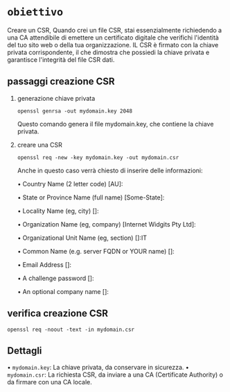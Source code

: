 # `obiettivo`
Creare un CSR, Quando crei un file CSR, stai essenzialmente richiedendo a una CA attendibile di emettere un certificato digitale che verifichi l'identità del tuo sito web o della tua organizzazione. IL CSR è firmato con la chiave privata corrispondente, il che dimostra che possiedi la chiave privata e garantisce l'integrità del file CSR dati.
## passaggi creazione CSR
1. generazione chiave privata

       openssl genrsa -out mydomain.key 2048
   Questo comando genera il file mydomain.key, che contiene la chiave privata.
2. creare una CSR
   
       openssl req -new -key mydomain.key -out mydomain.csr
   Anche in questo caso verrà chiesto di inserire delle informazioni:

      •  Country Name (2 letter code) [AU]:
   
      •  State or Province Name (full name) [Some-State]:
   
      •  Locality Name (eg, city) []:
   
      •  Organization Name (eg, company) [Internet Widgits Pty Ltd]:
   
      •  Organizational Unit Name (eg, section) []:IT
   
      •  Common Name (e.g. server FQDN or YOUR name) []:
   
      •  Email Address []:
   
      •  A challenge password []:
   
      •  An optional company name []:
   
## verifica creazione CSR

    openssl req -noout -text -in mydomain.csr
## Dettagli
• `mydomain.key`: La chiave privata, da conservare in sicurezza. 
• `mydomain.csr`: La richiesta CSR, da inviare a una CA (Certificate Authority) o da firmare con una CA locale.


